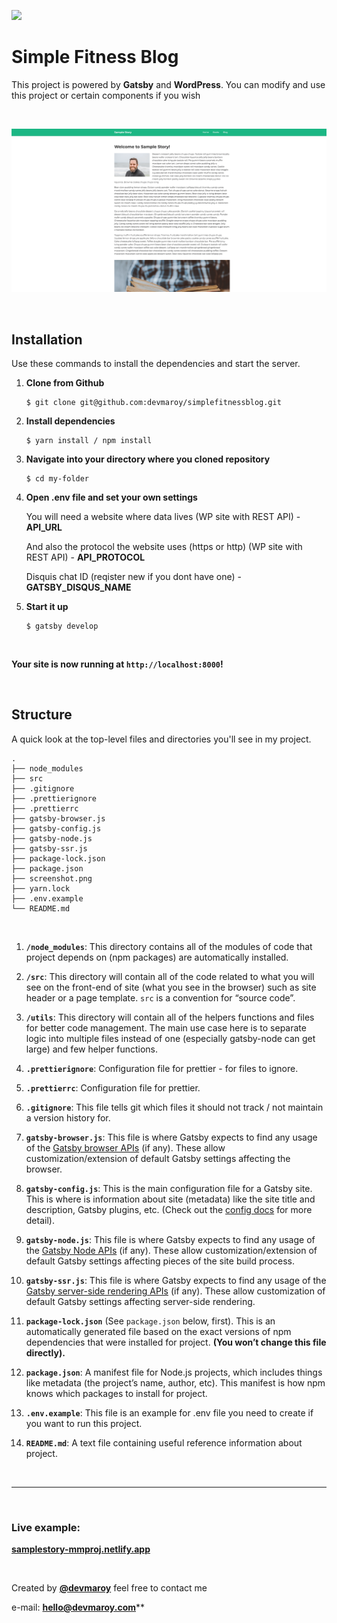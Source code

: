 ![](src/images/logo.svg)
# **Simple Fitness Blog**


This project is powered by **Gatsby** and **WordPress**. You can modify and use this project or certain components if you wish


<br>


![](screenshot.png)


<br>

## Installation ##

Use these commands to install the dependencies and start the server.

1. **Clone from Github**

    ```
    $ git clone git@github.com:devmaroy/simplefitnessblog.git
    ```
2. **Install dependencies**
   ```
   $ yarn install / npm install
   ```
3. **Navigate into your directory where you cloned repository**
    ```
    $ cd my-folder
    ```
4. **Open .env file and set your own settings**

    You will need a website where data lives (WP site with REST API) - **API_URL**

    And also the protocol the website uses (https or http) (WP site with REST API) - **API_PROTOCOL**

    Disquis chat ID (reqister new if you dont have one) - **GATSBY_DISQUS_NAME**


5. **Start it up**
    ```
    $ gatsby develop
    ```
<br>

**Your site is now running at `http://localhost:8000`!**


<br>


## Structure ##

A quick look at the top-level files and directories you'll see in my project.

    .
    ├── node_modules
    ├── src
    ├── .gitignore
    ├── .prettierignore
    ├── .prettierrc
    ├── gatsby-browser.js
    ├── gatsby-config.js
    ├── gatsby-node.js
    ├── gatsby-ssr.js
    ├── package-lock.json
    ├── package.json
    ├── screenshot.png
    ├── yarn.lock
    ├── .env.example
    └── README.md

<br>

1.  **`/node_modules`**: This directory contains all of the modules of code that project depends on (npm packages) are automatically installed.

2.  **`/src`**: This directory will contain all of the code related to what you will see on the front-end of site (what you see in the browser) such as site header or a page template. `src` is a convention for “source code”.
  
3.  **`/utils`**: This directory will contain all of the helpers functions and files for better code management. The main use case here is to separate logic into multiple files instead of one (especially gatsby-node can get large) and few helper functions.

4.  **`.prettierignore`**: Configuration file for prettier - for files to ignore.

5.  **`.prettierrc`**: Configuration file for prettier.
  
6.  **`.gitignore`**: This file tells git which files it should not track / not maintain a version history for.

7.  **`gatsby-browser.js`**: This file is where Gatsby expects to find any usage of the [Gatsby browser APIs](https://www.gatsbyjs.org/docs/browser-apis/) (if any). These allow customization/extension of default Gatsby settings affecting the browser.

8.  **`gatsby-config.js`**: This is the main configuration file for a Gatsby site. This is where is information about site (metadata) like the site title and description, Gatsby plugins, etc. (Check out the [config docs](https://www.gatsbyjs.org/docs/gatsby-config/) for more detail).

9.  **`gatsby-node.js`**: This file is where Gatsby expects to find any usage of the [Gatsby Node APIs](https://www.gatsbyjs.org/docs/node-apis/) (if any). These allow customization/extension of default Gatsby settings affecting pieces of the site build process.

10. **`gatsby-ssr.js`**: This file is where Gatsby expects to find any usage of the [Gatsby server-side rendering APIs](https://www.gatsbyjs.org/docs/ssr-apis/) (if any). These allow customization of default Gatsby settings affecting server-side rendering.

11.  **`package-lock.json`** (See `package.json` below, first). This is an automatically generated file based on the exact versions of npm dependencies that were installed for project. **(You won’t change this file directly).**

12. **`package.json`**: A manifest file for Node.js projects, which includes things like metadata (the project’s name, author, etc). This manifest is how npm knows which packages to install for project.

13. **`.env.example`**: This file is an example for .env file you need to create if you want to run this project.

14. **`README.md`**: A text file containing useful reference information about project.


<br>

<hr>

<br>

###  Live example: 
**[samplestory-mmproj.netlify.app](https://samplestory-mmproj.netlify.app)**

<br>

Created by **[@devmaroy](https://twitter.com/devmaroy)** feel free to contact me 

e-mail: **[hello@devmaroy.com](hello@devmaroy.com)****